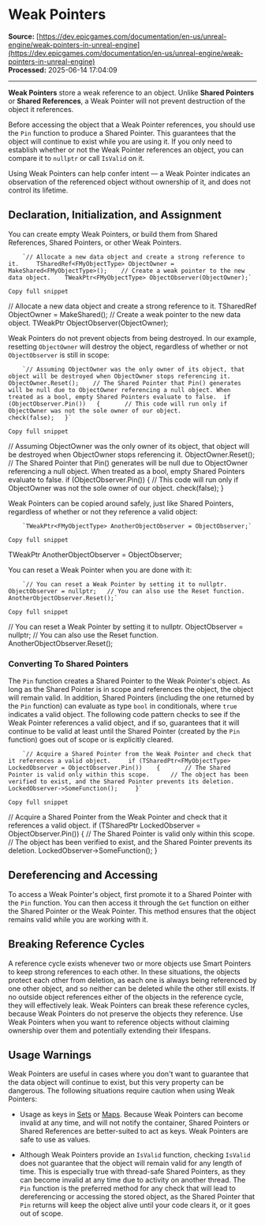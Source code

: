 # Weak Pointers

**Source:** [https://dev.epicgames.com/documentation/en-us/unreal-engine/weak-pointers-in-unreal-engine](https://dev.epicgames.com/documentation/en-us/unreal-engine/weak-pointers-in-unreal-engine)  
**Processed:** 2025-06-14 17:04:09

---

**Weak Pointers** store a weak reference to an object. Unlike **Shared Pointers** or **Shared References**, a Weak Pointer will not prevent destruction of the object it references.

Before accessing the object that a Weak Pointer references, you should use the `Pin` function to produce a Shared Pointer. This guarantees that the object will continue to exist while you are using it. If you only need to establish whether or not the Weak Pointer references an object, you can compare it to `nullptr` or call `IsValid` on it.

Using Weak Pointers can help confer intent — a Weak Pointer indicates an observation of the referenced object without ownership of it, and does not control its lifetime.

## Declaration, Initialization, and Assignment

You can create empty Weak Pointers, or build them from Shared References, Shared Pointers, or other Weak Pointers.

```
	`// Allocate a new data object and create a strong reference to it. 	TSharedRef<FMyObjectType> ObjectOwner = MakeShared<FMyObjectType>(); 	// Create a weak pointer to the new data object. 	TWeakPtr<FMyObjectType> ObjectObserver(ObjectOwner);`

Copy full snippet
```
// Allocate a new data object and create a strong reference to it. TSharedRef<FMyObjectType> ObjectOwner = MakeShared<FMyObjectType>(); // Create a weak pointer to the new data object. TWeakPtr<FMyObjectType> ObjectObserver(ObjectOwner);

Weak Pointers do not prevent objects from being destroyed. In our example, resetting `ObjectOwner` will destroy the object, regardless of whether or not `ObjectObserver` is still in scope:

```
	`// Assuming ObjectOwner was the only owner of its object, that object will be destroyed when ObjectOwner stops referencing it. 	ObjectOwner.Reset(); 	// The Shared Pointer that Pin() generates will be null due to ObjectOwner referencing a null object. When treated as a bool, empty Shared Pointers evaluate to false. 	if (ObjectObserver.Pin()) 	{ 		// This code will run only if ObjectOwner was not the sole owner of our object. 		check(false); 	}`

Copy full snippet
```
// Assuming ObjectOwner was the only owner of its object, that object will be destroyed when ObjectOwner stops referencing it. ObjectOwner.Reset(); // The Shared Pointer that Pin() generates will be null due to ObjectOwner referencing a null object. When treated as a bool, empty Shared Pointers evaluate to false. if (ObjectObserver.Pin()) { // This code will run only if ObjectOwner was not the sole owner of our object. check(false); }

Weak Pointers can be copied around safely, just like Shared Pointers, regardless of whether or not they reference a valid object:

```
	`TWeakPtr<FMyObjectType> AnotherObjectObserver = ObjectObserver;`

Copy full snippet
```
TWeakPtr<FMyObjectType> AnotherObjectObserver = ObjectObserver;

You can reset a Weak Pointer when you are done with it:

```
	`// You can reset a Weak Pointer by setting it to nullptr. 	ObjectObserver = nullptr; 	// You can also use the Reset function. 	AnotherObjectObserver.Reset();`

Copy full snippet
```
// You can reset a Weak Pointer by setting it to nullptr. ObjectObserver = nullptr; // You can also use the Reset function. AnotherObjectObserver.Reset();

### Converting To Shared Pointers

The `Pin` function creates a Shared Pointer to the Weak Pointer's object. As long as the Shared Pointer is in scope and references the object, the object will remain valid. In addition, Shared Pointers (including the one returned by the `Pin` function) can evaluate as type `bool` in conditionals, where `true` indicates a valid object. The following code pattern checks to see if the Weak Pointer references a valid object, and if so, guarantees that it will continue to be valid at least until the Shared Pointer (created by the `Pin` function) goes out of scope or is explicitly cleared.

```
	`// Acquire a Shared Pointer from the Weak Pointer and check that it references a valid object. 	if (TSharedPtr<FMyObjectType> LockedObserver = ObjectObserver.Pin()) 	{ 		// The Shared Pointer is valid only within this scope. 		// The object has been verified to exist, and the Shared Pointer prevents its deletion. 		LockedObserver->SomeFunction(); 	}`

Copy full snippet
```
// Acquire a Shared Pointer from the Weak Pointer and check that it references a valid object. if (TSharedPtr<FMyObjectType> LockedObserver = ObjectObserver.Pin()) { // The Shared Pointer is valid only within this scope. // The object has been verified to exist, and the Shared Pointer prevents its deletion. LockedObserver->SomeFunction(); }

## Dereferencing and Accessing

To access a Weak Pointer's object, first promote it to a Shared Pointer with the `Pin` function. You can then access it through the `Get` function on either the Shared Pointer or the Weak Pointer. This method ensures that the object remains valid while you are working with it.

## Breaking Reference Cycles

A reference cycle exists whenever two or more objects use Smart Pointers to keep strong references to each other. In these situations, the objects protect each other from deletion, as each one is always being referenced by one other object, and so neither can be deleted while the other still exists. If no outside object references either of the objects in the reference cycle, they will effectively leak. Weak Pointers can break these reference cycles, because Weak Pointers do not preserve the objects they reference. Use Weak Pointers when you want to reference objects without claiming ownership over them and potentially extending their lifespans.

## Usage Warnings

Weak Pointers are useful in cases where you don't want to guarantee that the data object will continue to exist, but this very property can be dangerous. The following situations require caution when using Weak Pointers:

-   Usage as keys in [Sets](/documentation/en-us/unreal-engine/set-containers-in-unreal-engine) or [Maps](/documentation/en-us/unreal-engine/map-containers-in-unreal-engine). Because Weak Pointers can become invalid at any time, and will not notify the container, Shared Pointers or Shared References are better-suited to act as keys. Weak Pointers are safe to use as values.
    
-   Although Weak Pointers provide an `IsValid` function, checking `IsValid` does not guarantee that the object will remain valid for any length of time. This is especially true with thread-safe Shared Pointers, as they can become invalid at any time due to activity on another thread. The `Pin` function is the preferred method for any check that will lead to dereferencing or accessing the stored object, as the Shared Pointer that `Pin` returns will keep the object alive until your code clears it, or it goes out of scope.